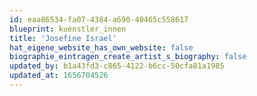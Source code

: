 ```yaml
---
id: eaa86534-fa07-4384-a690-40465c558617
blueprint: kuenstler_innen
title: 'Josefine Israel'
hat_eigene_website_has_own_website: false
biographie_eintragen_create_artist_s_biography: false
updated_by: b1a43fd3-c865-4122-b6cc-50cfa81a1985
updated_at: 1656704526
---
```


